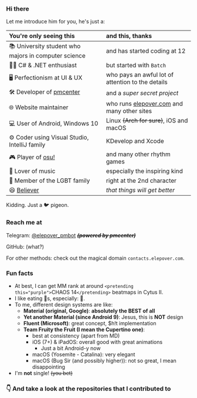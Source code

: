 ### Hi there

Let me introduce him for you, he's just a:

| You're only seeing this | and this, thanks |
| :----- | :----- |
| 📚 University student who majors in computer science | and has started coding at 12 |
| 👨‍💻 C# & .NET enthusiast | but started with `Batch` |
| 🖥 Perfectionism at UI & UX | who pays an awful lot of attention to the details |
| 🛠 Developer of [pmcenter](https://github.com/Elepover/pmcenter) | and a _super secret project_ |
| 🌐 Website maintainer | who runs [elepover.com](https://elepover.com) and many other sites |
| 💻 User of Android, Windows 10 | Linux ~~(Arch for sure)~~, iOS and macOS|
| ⚙ Coder using Visual Studio, IntelliJ family | KDevelop and Xcode |
| 🎮 Player of [osu!](https://osu.ppy.sh/users/13147976) | and many other rhythm games |
| 🎵 Lover of music | especially the inspiring kind |
| 🌈 Member of the LGBT family | right at the 2nd character |
| 😆 [Believer](https://www.youtube.com/watch?v=DYj40-cZ5vI) | _that things will get better_ |

Kidding. Just a 🐦 pigeon.

### Reach me at

Telegram: [@elepover_pmbot](https://t.me/elepover_pmbot) ~~**_(powered by pmcenter)_**~~

GitHub: (what?)

For other methods: check out the magical domain `contacts.elepover.com`.

### Fun facts

- At best, I can get MM rank at around `<pretending this="purple">`CHAOS 14`</pretending>` beatmaps in Cytus II.
- I like eating 🥚s, especially: 🍳.
- To me, different design systems are like:
  - **Material (original, Google)**: **absolutely the BEST of all**
  - **Yet another Material (since Android 9)**: Jesus, this is **NOT** design
  - **Fluent (Microsoft)**: great concept, $h!t implementation
  - **Team Fruity the Fruit (I mean the Cupertino one)**:
    - best at consistency (apart from MD)
    - iOS (7+) & iPadOS: overall good with great animations
      - Just a bit Android-y now
    - macOS (Yosemite - Catalina): very elegant
    - macOS (Bug Sir (and possibly higher)): not so great, I mean disappointing
- I'm **not** single! ~~(you bet)~~

### 👇 And take a look at the repositories that I contributed to

